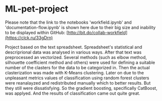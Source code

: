 # ML-pet-project
Please note that the link to the notebooks 'workfield.ipynb' and 'documentation-flow.ipynb' is shown here due to their big size and inability to be displayed within GitHub: [http://bit.do/collab-workfield](https://clck.ru/33gDrn)
 

  Project based on the text spreadsheet. Spreadsheet's statistical and descriprional data was analysed in various ways. After that text was preprocessed an vectorized.
  Several methods (such as elbow method, silhouette coefficient method and others) were used for defining a suitable number of the clasters for the data to be 
categorized in. 
  Then the actual clasterization was made with K-Means clustering. Later on due to the unpleasant metrics values of classification using random forest clusters 
were reanalayzed and redistributed manually which to better results. But they still were dissatisfying. So the gradient boosting, specifically CatBoost, was applyed.
And the results of classification came out quite great.
